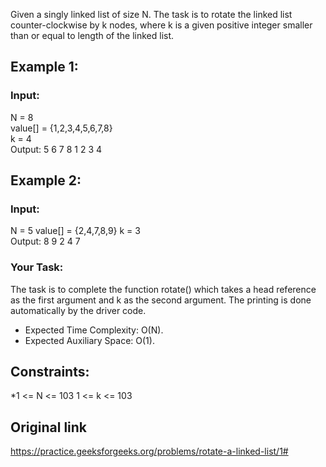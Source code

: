 Given a singly linked list of size N. The task is to rotate the linked list counter-clockwise by k nodes, where k is a given positive integer smaller than or equal to length of the linked list.

## Example 1:
### Input:
N = 8  
value[] = {1,2,3,4,5,6,7,8}  
k = 4  
Output: 5 6 7 8 1 2 3 4  


## Example 2:  
### Input:
N = 5
value[] = {2,4,7,8,9}
k = 3  
Output: 8 9 2 4 7  

### Your Task:
The task is to complete the function rotate() which takes a head reference as the first argument and k as the second argument. The printing is done automatically by the driver code.

* Expected Time Complexity: O(N).
* Expected Auxiliary Space: O(1).

## Constraints:
*1 <= N <= 103
1 <= k <= 103

## Original link
https://practice.geeksforgeeks.org/problems/rotate-a-linked-list/1#